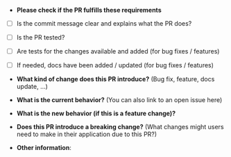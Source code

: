 * **Please check if the PR fulfills these requirements**
- [ ] Is the commit message clear and explains what the PR does?
- [ ] Is the PR tested?
- [ ] Are tests for the changes available and added (for bug fixes / features)
- [ ] If needed, docs have been added / updated (for bug fixes / features)


* **What kind of change does this PR introduce?** (Bug fix, feature, docs update, ...)



* **What is the current behavior?** (You can also link to an open issue here)



* **What is the new behavior (if this is a feature change)?**



* **Does this PR introduce a breaking change?** (What changes might users need to make in their application due to this PR?)



* **Other information**:
